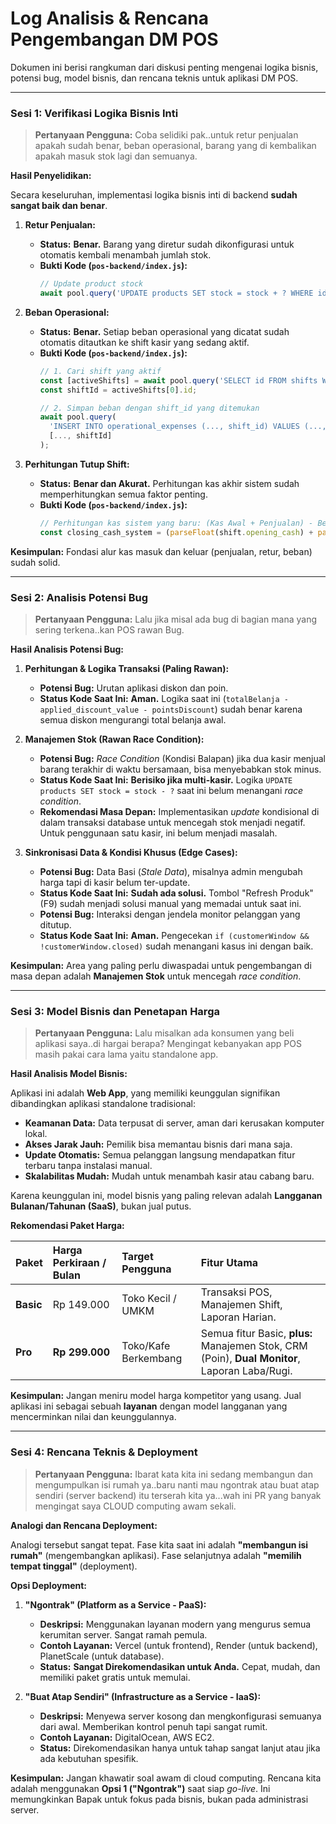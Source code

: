 # Log Analisis & Rencana Pengembangan DM POS

Dokumen ini berisi rangkuman dari diskusi penting mengenai logika bisnis, potensi bug, model bisnis, dan rencana teknis untuk aplikasi DM POS.

---

### Sesi 1: Verifikasi Logika Bisnis Inti

> **Pertanyaan Pengguna:** Coba selidiki pak..untuk retur penjualan apakah sudah benar, beban operasional, barang yang di kembalikan apakah masuk stok lagi dan semuanya.

**Hasil Penyelidikan:**

Secara keseluruhan, implementasi logika bisnis inti di backend **sudah sangat baik dan benar**.

1.  **Retur Penjualan:**
    - **Status:** **Benar.** Barang yang diretur sudah dikonfigurasi untuk otomatis kembali menambah jumlah stok.
    - **Bukti Kode (`pos-backend/index.js`):**
      ```javascript
      // Update product stock
      await pool.query('UPDATE products SET stock = stock + ? WHERE id = ?', [qty, product_id]);
      ```

2.  **Beban Operasional:**
    - **Status:** **Benar.** Setiap beban operasional yang dicatat sudah otomatis ditautkan ke shift kasir yang sedang aktif.
    - **Bukti Kode (`pos-backend/index.js`):**
      ```javascript
      // 1. Cari shift yang aktif
      const [activeShifts] = await pool.query('SELECT id FROM shifts WHERE user_id = ? AND status = ?', [userId, 'active']);
      const shiftId = activeShifts[0].id;

      // 2. Simpan beban dengan shift_id yang ditemukan
      await pool.query(
        'INSERT INTO operational_expenses (..., shift_id) VALUES (..., ?)',
        [..., shiftId]
      );
      ```

3.  **Perhitungan Tutup Shift:**
    - **Status:** **Benar dan Akurat.** Perhitungan kas akhir sistem sudah memperhitungkan semua faktor penting.
    - **Bukti Kode (`pos-backend/index.js`):**
      ```javascript
      // Perhitungan kas sistem yang baru: (Kas Awal + Penjualan) - Beban - Retur
      const closing_cash_system = (parseFloat(shift.opening_cash) + parseFloat(total_sales)) - parseFloat(total_expenses) - parseFloat(total_returns);
      ```

**Kesimpulan:** Fondasi alur kas masuk dan keluar (penjualan, retur, beban) sudah solid.

---

### Sesi 2: Analisis Potensi Bug

> **Pertanyaan Pengguna:** Lalu jika misal ada bug di bagian mana yang sering terkena..kan POS rawan Bug.

**Hasil Analisis Potensi Bug:**

1.  **Perhitungan & Logika Transaksi (Paling Rawan):**
    - **Potensi Bug:** Urutan aplikasi diskon dan poin.
    - **Status Kode Saat Ini:** **Aman.** Logika saat ini (`totalBelanja - applied_discount_value - pointsDiscount`) sudah benar karena semua diskon mengurangi total belanja awal.

2.  **Manajemen Stok (Rawan Race Condition):**
    - **Potensi Bug:** *Race Condition* (Kondisi Balapan) jika dua kasir menjual barang terakhir di waktu bersamaan, bisa menyebabkan stok minus.
    - **Status Kode Saat Ini:** **Berisiko jika multi-kasir.** Logika `UPDATE products SET stock = stock - ?` saat ini belum menangani *race condition*.
    - **Rekomendasi Masa Depan:** Implementasikan *update* kondisional di dalam transaksi database untuk mencegah stok menjadi negatif. Untuk penggunaan satu kasir, ini belum menjadi masalah.

3.  **Sinkronisasi Data & Kondisi Khusus (Edge Cases):**
    - **Potensi Bug:** Data Basi (*Stale Data*), misalnya admin mengubah harga tapi di kasir belum ter-update.
    - **Status Kode Saat Ini:** **Sudah ada solusi.** Tombol "Refresh Produk" (F9) sudah menjadi solusi manual yang memadai untuk saat ini.
    - **Potensi Bug:** Interaksi dengan jendela monitor pelanggan yang ditutup.
    - **Status Kode Saat Ini:** **Aman.** Pengecekan `if (customerWindow && !customerWindow.closed)` sudah menangani kasus ini dengan baik.

**Kesimpulan:** Area yang paling perlu diwaspadai untuk pengembangan di masa depan adalah **Manajemen Stok** untuk mencegah *race condition*.

---

### Sesi 3: Model Bisnis dan Penetapan Harga

> **Pertanyaan Pengguna:** Lalu misalkan ada konsumen yang beli aplikasi saya..di hargai berapa? Mengingat kebanyakan app POS masih pakai cara lama yaitu standalone app.

**Hasil Analisis Model Bisnis:**

Aplikasi ini adalah **Web App**, yang memiliki keunggulan signifikan dibandingkan aplikasi standalone tradisional:

- **Keamanan Data:** Data terpusat di server, aman dari kerusakan komputer lokal.
- **Akses Jarak Jauh:** Pemilik bisa memantau bisnis dari mana saja.
- **Update Otomatis:** Semua pelanggan langsung mendapatkan fitur terbaru tanpa instalasi manual.
- **Skalabilitas Mudah:** Mudah untuk menambah kasir atau cabang baru.

Karena keunggulan ini, model bisnis yang paling relevan adalah **Langganan Bulanan/Tahunan (SaaS)**, bukan jual putus.

**Rekomendasi Paket Harga:**

| Paket     | Harga Perkiraan / Bulan | Target Pengguna      | Fitur Utama                                                                                           |
| :-------- | :---------------------- | :------------------- | :---------------------------------------------------------------------------------------------------- |
| **Basic** | Rp 149.000              | Toko Kecil / UMKM    | Transaksi POS, Manajemen Shift, Laporan Harian.                                                       |
| **Pro**   | **Rp 299.000**          | Toko/Kafe Berkembang | Semua fitur Basic, **plus:** Manajemen Stok, CRM (Poin), **Dual Monitor**, Laporan Laba/Rugi.           |

**Kesimpulan:** Jangan meniru model harga kompetitor yang usang. Jual aplikasi ini sebagai sebuah **layanan** dengan model langganan yang mencerminkan nilai dan keunggulannya.

---

### Sesi 4: Rencana Teknis & Deployment

> **Pertanyaan Pengguna:** Ibarat kata kita ini sedang membangun dan mengumpulkan isi rumah ya..baru nanti mau ngontrak atau buat atap sendiri (server backend) itu terserah kita ya...wah ini PR yang banyak mengingat saya CLOUD computing awam sekali.

**Analogi dan Rencana Deployment:**

Analogi tersebut sangat tepat. Fase kita saat ini adalah **"membangun isi rumah"** (mengembangkan aplikasi). Fase selanjutnya adalah **"memilih tempat tinggal"** (deployment).

**Opsi Deployment:**

1.  **"Ngontrak" (Platform as a Service - PaaS):**
    - **Deskripsi:** Menggunakan layanan modern yang mengurus semua kerumitan server. Sangat ramah pemula.
    - **Contoh Layanan:** Vercel (untuk frontend), Render (untuk backend), PlanetScale (untuk database).
    - **Status:** **Sangat Direkomendasikan untuk Anda.** Cepat, mudah, dan memiliki paket gratis untuk memulai.

2.  **"Buat Atap Sendiri" (Infrastructure as a Service - IaaS):**
    - **Deskripsi:** Menyewa server kosong dan mengkonfigurasi semuanya dari awal. Memberikan kontrol penuh tapi sangat rumit.
    - **Contoh Layanan:** DigitalOcean, AWS EC2.
    - **Status:** Direkomendasikan hanya untuk tahap sangat lanjut atau jika ada kebutuhan spesifik.

**Kesimpulan:** Jangan khawatir soal awam di cloud computing. Rencana kita adalah menggunakan **Opsi 1 ("Ngontrak")** saat siap *go-live*. Ini memungkinkan Bapak untuk fokus pada bisnis, bukan pada administrasi server.